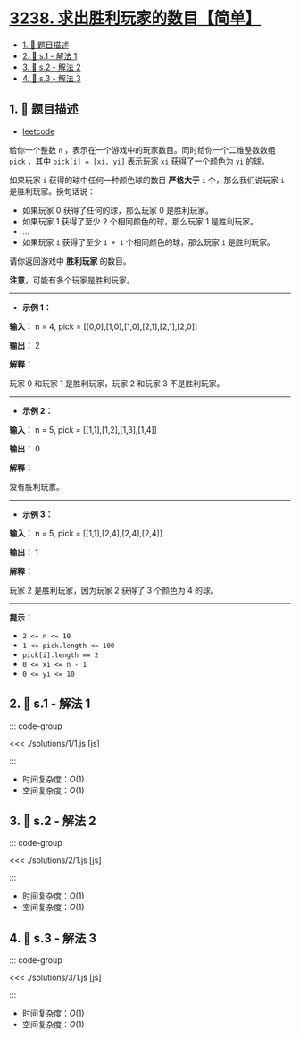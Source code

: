 # [3238. 求出胜利玩家的数目【简单】](https://github.com/tnotesjs/TNotes.leetcode/tree/main/notes/3238.%20%E6%B1%82%E5%87%BA%E8%83%9C%E5%88%A9%E7%8E%A9%E5%AE%B6%E7%9A%84%E6%95%B0%E7%9B%AE%E3%80%90%E7%AE%80%E5%8D%95%E3%80%91)

<!-- region:toc -->

- [1. 📝 题目描述](#1--题目描述)
- [2. 🎯 s.1 - 解法 1](#2--s1---解法-1)
- [3. 🎯 s.2 - 解法 2](#3--s2---解法-2)
- [4. 🎯 s.3 - 解法 3](#4--s3---解法-3)

<!-- endregion:toc -->

## 1. 📝 题目描述

- [leetcode](https://leetcode.cn/problems/find-the-number-of-winning-players/)

给你一个整数 `n` ，表示在一个游戏中的玩家数目。同时给你一个二维整数数组 `pick` ，其中 `pick[i] = [xi, yi]` 表示玩家 `xi` 获得了一个颜色为 `yi` 的球。

如果玩家 `i` 获得的球中任何一种颜色球的数目 **严格大于** `i` 个，那么我们说玩家 `i` 是胜利玩家。换句话说：

- 如果玩家 0 获得了任何的球，那么玩家 0 是胜利玩家。
- 如果玩家 1 获得了至少 2 个相同颜色的球，那么玩家 1 是胜利玩家。
- ...
- 如果玩家 `i` 获得了至少 `i + 1` 个相同颜色的球，那么玩家 `i` 是胜利玩家。

请你返回游戏中 **胜利玩家** 的数目。

**注意**，可能有多个玩家是胜利玩家。

---

- **示例 1：**

**输入：** n = 4, pick = [[0,0],[1,0],[1,0],[2,1],[2,1],[2,0]]

**输出：** 2

**解释：**

玩家 0 和玩家 1 是胜利玩家，玩家 2 和玩家 3 不是胜利玩家。

---

- **示例 2：**

**输入：** n = 5, pick = [[1,1],[1,2],[1,3],[1,4]]

**输出：** 0

**解释：**

没有胜利玩家。

---

- **示例 3：**

**输入：** n = 5, pick = [[1,1],[2,4],[2,4],[2,4]]

**输出：** 1

**解释：**

玩家 2 是胜利玩家，因为玩家 2 获得了 3 个颜色为 4 的球。

---

**提示：**

- `2 <= n <= 10`
- `1 <= pick.length <= 100`
- `pick[i].length == 2`
- `0 <= xi <= n - 1`
- `0 <= yi <= 10`

## 2. 🎯 s.1 - 解法 1

::: code-group

<<< ./solutions/1/1.js [js]

:::

- 时间复杂度：$O(1)$
- 空间复杂度：$O(1)$

## 3. 🎯 s.2 - 解法 2

::: code-group

<<< ./solutions/2/1.js [js]

:::

- 时间复杂度：$O(1)$
- 空间复杂度：$O(1)$

## 4. 🎯 s.3 - 解法 3

::: code-group

<<< ./solutions/3/1.js [js]

:::

- 时间复杂度：$O(1)$
- 空间复杂度：$O(1)$
